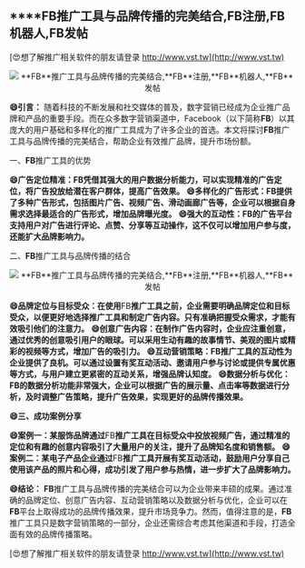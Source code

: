 ## ****FB**推广工具与品牌传播的完美结合,**FB**注册,**FB**机器人,**FB**发帖**

[😍想了解推广相关软件的朋友请登录 http://www.vst.tw](http://www.vst.tw)

 <center><img src="https://vst.tw/MP4/tuiguang/png/8.png" alt="**FB**推广工具与品牌传播的完美结合,**FB**注册,**FB**机器人,**FB**发帖"></center>

**😄引言：**
随着科技的不断发展和社交媒体的普及，数字营销已经成为企业推广品牌和产品的重要手段。而在众多数字营销渠道中，Facebook（以下简称**FB**）以其庞大的用户基础和多样化的推广工具成为了许多企业的首选。本文将探讨**FB**推广工具与品牌传播的完美结合，帮助企业有效推广品牌，提升市场份额。

一、**FB**推广工具的优势

**😄广告定位精准：**FB**凭借其强大的用户数据分析能力，可以实现精准的广告定位，将广告投放给潜在客户群体，提高广告效果。**
**😄多样化的广告形式：**FB**提供了多种广告形式，包括图片广告、视频广告、滑动画廊广告等，企业可以根据自身需求选择最适合的广告形式，增加品牌曝光度。**
**😄强大的互动性：**FB**的广告平台支持用户对广告进行评论、点赞、分享等互动操作，这不仅可以增加用户参与度，还能扩大品牌影响力。**

二、**FB**推广工具与品牌传播的结合

 <center><img src="https://vst.tw/MP4/tuiguang/png/3.png" alt="**FB**推广工具与品牌传播的完美结合,**FB**注册,**FB**机器人,**FB**发帖"></center>

**😄品牌定位与目标受众：在使用**FB**推广工具之前，企业需要明确品牌定位和目标受众，以便更好地选择推广工具和制定广告内容。只有准确把握受众需求，才能有效吸引他们的注意力。**
**😄创意广告内容：在制作广告内容时，企业应注重创意，通过优秀的创意吸引用户的眼球。可以采用生动有趣的故事情节、美观的图片或精彩的视频等方式，增加广告的吸引力。**
**😄互动营销策略：**FB**推广工具的互动性为企业提供了良机。可以通过设置有奖互动活动、邀请用户参与讨论或提供专属优惠等方式，与用户建立更紧密的互动关系，增强品牌认知度。**
**😄数据分析与优化：**FB**的数据分析功能非常强大，企业可以根据广告的展示量、点击率等数据进行分析，及时调整广告策略，提升广告效果，实现更好的品牌传播效果。**

**😄三、成功案例分享**

**😄案例一：某服饰品牌通过**FB**推广工具在目标受众中投放视频广告，通过精准的定位和有趣的创意内容吸引了大量用户的关注，提升了品牌知名度和销售额。**
**😄案例二：某电子产品企业通过**FB**推广工具开展有奖互动活动，鼓励用户分享自己使用该产品的照片和心得，成功引发了用户参与热情，进一步扩大了品牌影响力。**

**😄结论：**
**FB**推广工具与品牌传播的完美结合可以为企业带来丰硕的成果。通过准确的品牌定位、创意广告内容、互动营销策略以及数据分析与优化，企业可以在**FB**平台上取得成功的品牌传播效果，提升市场竞争力。然而，值得注意的是，**FB**推广工具只是数字营销策略的一部分，企业还需综合考虑其他渠道和手段，打造全面有效的品牌传播策略。

[😍想了解推广相关软件的朋友请登录 http://www.vst.tw](http://www.vst.tw)



